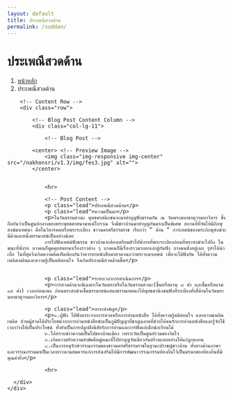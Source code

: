 ```yaml
---
layout: default
title: ประเพณีสวดด้าน
permalink: /suddan/
---
```



<div class="container">
<!-- Page Heading/Breadcrumbs -->
  <div class="row">
            <div class="col-lg-12">
                <h1 class="page-header">ประเพณีสวดด้าน
                </h1>
                <ol class="breadcrumb">
                    <li><a href="../index.html">หน้าหลัก</a>
                    </li>
                    <li class="active">ประเพณีสวดด้าน</li>
                </ol>
            </div>
        </div>
        <!-- /.row -->

        <!-- Content Row -->
        <div class="row">

            <!-- Blog Post Content Column -->
            <div class="col-lg-11">

                <!-- Blog Post -->

            <center> <!-- Preview Image -->
                <img class="img-responsive img-center" src="/nakhonsri/v1.3/img/fes3.jpg" alt="">
            </center>


                <hr>

                <!-- Post Content -->
                <p class="lead">ประเพณีสวดด้าน</p>
                <p class="lead">ความเป็นมา</p>
                <p>ในวันธรรมสวนะ พุทธศาสนิกชนจะมาทำบุญฟังธรรมกัน ณ วัดพระมหาธาตุวรมหาวิหาร ซึ่งถือกันว่าเป็นศูนย์กลางของพระพุทธศาสนามาแต่โบราณ จึงมีชาวบ้านมาทำบุญกันมากเป็นพิเศษ สถานที่ที่จัดให้มีภิกษุสงฆ์มาเทศนา คือในวิหารคดหรือพระระเบียง ชาวนครศรีธรรมราช เรียกว่า “ ด้าน “ การเทศน์ของพระภิกษุสงฆ์จะมีด้านละหนึ่งธรรมาสน์เป็นอย่างน้อย
                การไปฟังเทศน์ฟังธรรม ชาวบ้านจะต้องเตรียมตัวไปนั่งรอที่พระระเบียงก่อนที่พระสงฆ์จะไปถึง ในขณะที่นั่งรอ บางคนก็พูดคุยสนทนาเรื่องราวต่าง ๆ บางคนก็มีเรื่องราวมาบอกเล่าสู่กันฟัง บางคนนั่งอยู่เฉย ๆทำให้น่าเบื่อ ในที่สุดจึงเกิดความคิดเห็นพ้องกันว่าควรหาหนังสือมาสวดจนกว่าพระจะมาเทศน์ เพื่อจะได้ฟังกัน ได้ทั้งความเพลิดเพลินและความรู้เป็นคติสอนใจ จึงเกิดประเพณีสวดด้านขึ้น</p>


                <p class="lead">ระยะเวลาการดำเนินการ</p>
                <p>การสวดด้านจะมีเฉพาะในวันพระหรือในวันธรรมสวนะ(ขึ้นหรือแรม ๘ ค่ำ และขึ้นหรือแรม ๑๕ ค่ำ) เวลาก่อนเพล ก่อนพระสงฆ์จะขึ้นธรรมาสน์แสดงธรรมเทศนาให้พุทธศานิกชนฟังที่ระเบียงทั้งสี่ด้านในวัดพระมหาธาตุวรมหาวิหาร</p>

                <p class="lead">สาระสำคัญ</p>
                <p>๑.ผู้ฟัง ได้ฟังสาระจากการสวดหรือการอ่านหนังสือ ได้ทั้งความรู้คติสอนใจ และความเพลินเพลิด ส่วนผู้สวดได้ประโยชน์จากการอ่านหนังสือนับเป็นภูมิปัญญาที่ชาญฉลาดที่ช่วยให้คนรักการอ่านหนังสือและรู้จักใช้เวลาว่างให้เป็นประโยชน์ ทั้งยังเป็นการปลูกฝังนิสัยรักการอ่านและการฟังแก่เด็กนักเรียนได้
                ๒.ได้ทราบข่าวความเป็นไปของบ้านเมือง เพราะวัดเป็นศูนย์รวมของจิตใจ
                ๓.เกิดความรักความสามัคคีหมู่คณะที่ไปทำบุญวัดเดียวกันสร้างแบบอย่างให้แก่ลูกหลาน
                ๔.เป็นการอนุรักษ์วรรณกรรมของชาวนครศรีธรรมราชในฐานะปราชญ์ชาวบ้าน ทั้งทางด้านภาษาและวรรณกรรมมาเป็นเวลายาวนานสมควรแก่การส่งเสริมให้มีการพัฒนาวรรณกรรมท้องถิ่นไว้เป็นมรดกของท้องถิ่นที่มีคุณค่ายิ่ง</p>

                <hr>

      </div>
    </div>
  </div>
